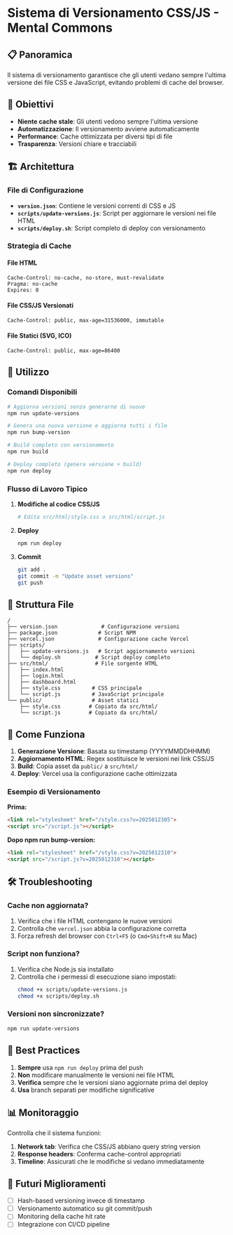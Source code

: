 # Sistema di Versionamento CSS/JS - Mental Commons

## 📋 Panoramica

Il sistema di versionamento garantisce che gli utenti vedano sempre l'ultima versione dei file CSS e JavaScript, evitando problemi di cache del browser.

## 🎯 Obiettivi

- **Niente cache stale**: Gli utenti vedono sempre l'ultima versione
- **Automatizzazione**: Il versionamento avviene automaticamente
- **Performance**: Cache ottimizzata per diversi tipi di file
- **Trasparenza**: Versioni chiare e tracciabili

## 🏗️ Architettura

### File di Configurazione

- **`version.json`**: Contiene le versioni correnti di CSS e JS
- **`scripts/update-versions.js`**: Script per aggiornare le versioni nei file HTML
- **`scripts/deploy.sh`**: Script completo di deploy con versionamento

### Strategia di Cache

#### File HTML
```
Cache-Control: no-cache, no-store, must-revalidate
Pragma: no-cache
Expires: 0
```

#### File CSS/JS Versionati
```
Cache-Control: public, max-age=31536000, immutable
```

#### File Statici (SVG, ICO)
```
Cache-Control: public, max-age=86400
```

## 🚀 Utilizzo

### Comandi Disponibili

```bash
# Aggiorna versioni senza generarne di nuove
npm run update-versions

# Genera una nuova versione e aggiorna tutti i file
npm run bump-version

# Build completo con versionamento
npm run build

# Deploy completo (genera versione + build)
npm run deploy
```

### Flusso di Lavoro Tipico

1. **Modifiche al codice CSS/JS**
   ```bash
   # Edita src/html/style.css o src/html/script.js
   ```

2. **Deploy**
   ```bash
   npm run deploy
   ```

3. **Commit**
   ```bash
   git add .
   git commit -m "Update asset versions"
   git push
   ```

## 📁 Struttura File

```
/
├── version.json              # Configurazione versioni
├── package.json             # Script NPM
├── vercel.json              # Configurazione cache Vercel
├── scripts/
│   ├── update-versions.js   # Script aggiornamento versioni
│   └── deploy.sh           # Script deploy completo
├── src/html/               # File sorgente HTML
│   ├── index.html
│   ├── login.html
│   ├── dashboard.html
│   ├── style.css          # CSS principale
│   └── script.js          # JavaScript principale
└── public/                # Asset statici
    ├── style.css         # Copiato da src/html/
    └── script.js         # Copiato da src/html/
```

## 🔄 Come Funziona

1. **Generazione Versione**: Basata su timestamp (YYYYMMDDHHMM)
2. **Aggiornamento HTML**: Regex sostituisce le versioni nei link CSS/JS
3. **Build**: Copia asset da `public/` a `src/html/`
4. **Deploy**: Vercel usa la configurazione cache ottimizzata

### Esempio di Versionamento

**Prima:**
```html
<link rel="stylesheet" href="/style.css?v=2025012305">
<script src="/script.js"></script>
```

**Dopo npm run bump-version:**
```html
<link rel="stylesheet" href="/style.css?v=2025012310">
<script src="/script.js?v=2025012310"></script>
```

## 🛠️ Troubleshooting

### Cache non aggiornata?
1. Verifica che i file HTML contengano le nuove versioni
2. Controlla che `vercel.json` abbia la configurazione corretta
3. Forza refresh del browser con `Ctrl+F5` (o `Cmd+Shift+R` su Mac)

### Script non funziona?
1. Verifica che Node.js sia installato
2. Controlla che i permessi di esecuzione siano impostati:
   ```bash
   chmod +x scripts/update-versions.js
   chmod +x scripts/deploy.sh
   ```

### Versioni non sincronizzate?
```bash
npm run update-versions
```

## 🎯 Best Practices

1. **Sempre** usa `npm run deploy` prima del push
2. **Non** modificare manualmente le versioni nei file HTML
3. **Verifica** sempre che le versioni siano aggiornate prima del deploy
4. **Usa** branch separati per modifiche significative

## 📊 Monitoraggio

Controlla che il sistema funzioni:

1. **Network tab**: Verifica che CSS/JS abbiano query string version
2. **Response headers**: Conferma cache-control appropriati
3. **Timeline**: Assicurati che le modifiche si vedano immediatamente

## 🔮 Futuri Miglioramenti

- [ ] Hash-based versioning invece di timestamp
- [ ] Versionamento automatico su git commit/push
- [ ] Monitoring della cache hit rate
- [ ] Integrazione con CI/CD pipeline 